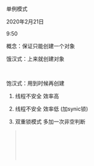 单例模式

2020年2月21日

9:50

概念：保证只能创建一个对象

饿汉式：上来就创建对象

 

饱汉式：用到时候再创建

1.  线程不安全 效率高

2.  线程不安全 效率低 (加synic锁)

3.  双重锁模式 多加一次非空判断

>  
>
>  
>
>  

